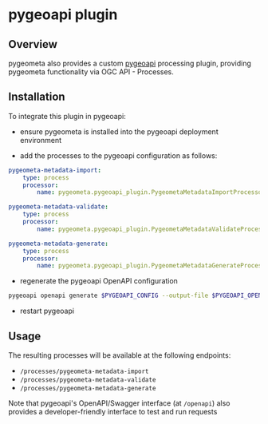 # pygeoapi plugin

## Overview

pygeometa also provides a custom [pygeoapi](https://pygeoapi.io) processing plugin, providing
pygeometa functionality via OGC API - Processes.

## Installation

To integrate this plugin in pygeoapi:

- ensure pygeometa is installed into the pygeoapi deployment environment

- add the processes to the pygeoapi configuration as follows:

```yaml
pygeometa-metadata-import:
    type: process
    processor:
        name: pygeometa.pygeoapi_plugin.PygeometaMetadataImportProcessor

pygeometa-metadata-validate:
    type: process
    processor:
        name: pygeometa.pygeoapi_plugin.PygeometaMetadataValidateProcessor

pygeometa-metadata-generate:
    type: process
    processor:
        name: pygeometa.pygeoapi_plugin.PygeometaMetadataGenerateProcessor
```
- regenerate the pygeoapi OpenAPI configuration

```bash
pygeoapi openapi generate $PYGEOAPI_CONFIG --output-file $PYGEOAPI_OPENAPI
```

- restart pygeoapi

## Usage

The resulting processes will be available at the following endpoints:

* `/processes/pygeometa-metadata-import`
* `/processes/pygeometa-metadata-validate`
* `/processes/pygeometa-metadata-generate`

Note that pygeoapi's OpenAPI/Swagger interface (at `/openapi`) also
provides a developer-friendly interface to test and run requests
